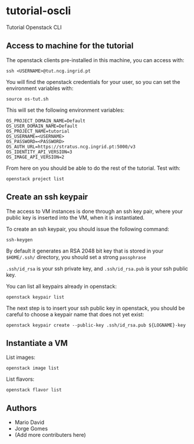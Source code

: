 # tutorial-oscli
Tutorial Openstack CLI

## Access to machine for the tutorial

The openstack clients pre-installed in this machine, you can access with:

    ssh <USERNAME>@tut.ncg.ingrid.pt

You will find the openstack credentials for your user, so you can set the
environment variables with:

    source os-tut.sh

This will set the following environment variables:

    OS_PROJECT_DOMAIN_NAME=Default
    OS_USER_DOMAIN_NAME=Default
    OS_PROJECT_NAME=tutorial
    OS_USERNAME=<USERNAME>
    OS_PASSWORD=<PASSWORD>
    OS_AUTH_URL=https://stratus.ncg.ingrid.pt:5000/v3
    OS_IDENTITY_API_VERSION=3
    OS_IMAGE_API_VERSION=2

From here on you should be able to do the rest of the tutorial. Test with:

    openstack project list

## Create an ssh keypair

The access to VM instances is done through an ssh key pair, where your public
key is inserted into the VM, when it is instantiated.

To create an ssh keypair, you should issue the following command:

    ssh-keygen

By default it generates an RSA 2048 bit key that is stored in your `$HOME/.ssh/`
directory, you should set a strong `passphrase`

`.ssh/id_rsa` is your ssh private key, and `.ssh/id_rsa.pub` is your ssh public
key.

You can list all keypairs already in openstack:

    openstack keypair list

The next step is to insert your ssh public key in openstack, you should be careful
to choose a keypair name that does not yet exist:

    openstack keypair create --public-key .ssh/id_rsa.pub ${LOGNAME}-key

## Instantiate a VM

List images:

    openstack image list

List flavors:

    openstack flavor list


## Authors

* Mario David
* Jorge Gomes
* (Add more contributers here)


